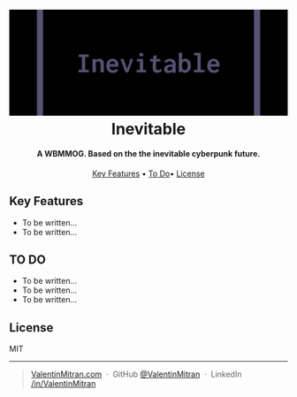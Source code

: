 
<h1 align="center">
  <br>
  <img src="https://raw.githubusercontent.com/ValentinMitran/inevitable/master/Inevitable.png" alt="Ylgaw">
  <br>
  Inevitable
  <br>
</h1>

<h4 align="center">A WBMMOG. Based on the the inevitable cyberpunk future.</h4>

<p align="center">
  <a href="#key-features">Key Features</a> •
  <a href="#to-do">To Do</a>•
  <a href="#license">License</a>
</p>

## Key Features

* To be written...
* To be written...

## TO DO

* To be written...
* To be written...
* To be written...

## License

MIT

---

> [ValentinMitran.com](https://www.ValentinMitran.com) &nbsp;&middot;&nbsp;
> GitHub [@ValentinMitran](https://github.com/ValentinMitran) &nbsp;&middot;&nbsp;
> LinkedIn [/in/ValentinMitran](https://www.linkedin.com/in/ValentinMitran)